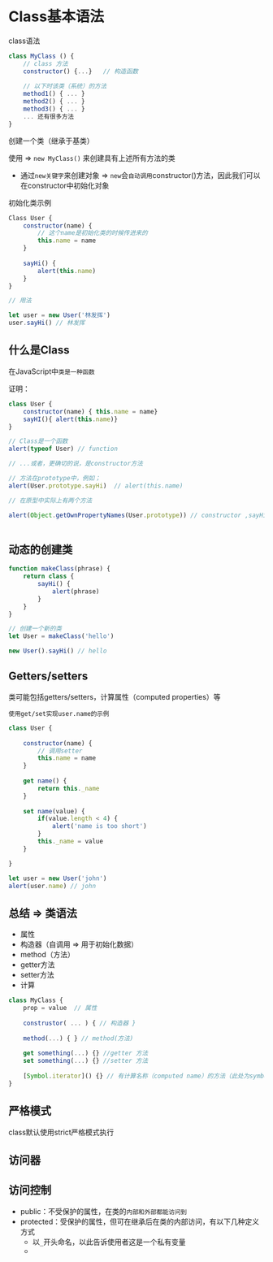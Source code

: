 # Class基本语法

class语法

```js
class MyClass () {
	// class 方法
	constructor() {...}   // 构造函数
    
    // 以下时该类（系统）的方法
    method1() { ... }
    method2() { ... }
    method3() { ... }
    ... 还有很多方法
}
```

创建一个类（继承于基类）

使用  => `new MyClass()` 来创建具有上述所有方法的类

* 通过`new关键字`来创建对象  =>  `new`会`自动调用`constructor()方法，因此我们可以在constructor中初始化对象

初始化类示例

```javascript
Class User {
	constructor(name) {
		// 这个name是初始化类的时候传进来的
        this.name = name
	}
    
    sayHi() {
        alert(this.name)
    }
}

// 用法

let user = new User('林发挥')
user.sayHi() // 林发挥
```

## 什么是Class

在JavaScript中`类是一种函数`

证明：

```js
class User {
	constructor(name) { this.name = name}
	sayHI(){ alert(this.name)}
}

// Class是一个函数
alert(typeof User) // function 

// ...或者，更确切的说，是constructor方法

// 方法在prototype中，例如；
alert(User.prototype.sayHi)  // alert(this.name)

// 在原型中实际上有两个方法

alert(Object.getOwnPropertyNames(User.prototype)) // constructor ,sayHi

```

```
```

## 动态的创建类

```js
function makeClass(phrase) {
	return class {
		sayHi() {
			alert(phrase)
		}
	}
}

// 创建一个新的类
let User = makeClass('hello')

new User().sayHi() // hello
```

## Getters/setters

类可能包括getters/setters，计算属性（computed properties）等

`使用get/set实现user.name的示例`

```js
class User {
	
	constructor(name) {
		// 调用setter
		this.name = name 
	}
	
	get name() {
		return this._name
	}
	
	set name(value) {
		if(value.length < 4) {
			alert('name is too short')
		}
        this._name = value
	}

}

let user = new User('john')
alert(user.name) // john


```

## 总结 => 类语法

* 属性
* 构造器（自调用 => 用于初始化数据）
* method（方法）
* getter方法
* setter方法
* 计算

```js
class MyClass {
	prop = value  // 属性
	
	construstor( ... ) { // 构造器 }
	
	method(...) { } // method(方法)
	
	get something(...) {} //getter 方法
	set something(...) {} //setter 方法
	
	[Symbol.iterator]() {} // 有计算名称（computed name）的方法（此处为symbol）
}
```

## 严格模式

class默认使用strict严格模式执行



## 访问器

## 访问控制

* public：不受保护的属性，在类的`内部和外部都能访问到`
* protected：受保护的属性，但可在继承后在类的内部访问，有以下几种定义方式
  * 以`_`开头命名，以此告诉使用者这是一个私有变量
  * 
